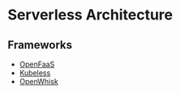 # Serverless Architecture

## Frameworks

* [OpenFaaS](https://github.com/openfaas/faas)
* [Kubeless](https://github.com/kubeless/kubeless)
* [OpenWhisk](https://github.com/apache?q=openwhisk)
